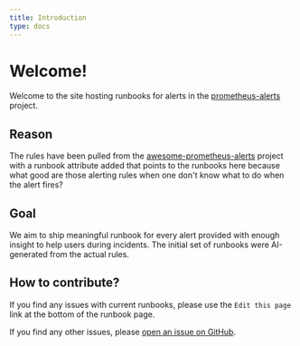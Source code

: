 ```yaml
---
title: Introduction
type: docs
---
```


# Welcome!

Welcome to the site hosting runbooks for alerts in the 
[prometheus-alerts](https://github.com/sre/prometheus-alerts) project.


## Reason

The rules have been pulled from the [awesome-prometheus-alerts](https://samber.github.io/awesome-prometheus-alerts/) project with a runbook attribute added that points to the runbooks here because
what good are those alerting rules when one don't know what to do when the alert fires?

## Goal

We aim to ship meaningful runbook for every alert provided with enough insight to help
users during incidents.  The initial set of runbooks were AI-generated from the actual rules.

## How to contribute?

If you find any issues with current runbooks, please use the `Edit this page` link at the bottom of the runbook page.

If you find any other issues, please [open an issue on GitHub](https://github.com/srerun/prometheus-alerts/issues/new).

